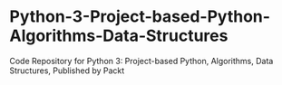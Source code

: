 # Python-3-Project-based-Python-Algorithms-Data-Structures
Code Repository for Python 3: Project-based Python, Algorithms, Data Structures, Published by Packt
